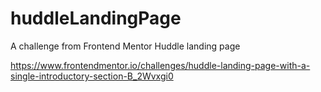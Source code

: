 # huddleLandingPage
A challenge from Frontend Mentor Huddle landing page

https://www.frontendmentor.io/challenges/huddle-landing-page-with-a-single-introductory-section-B_2Wvxgi0
